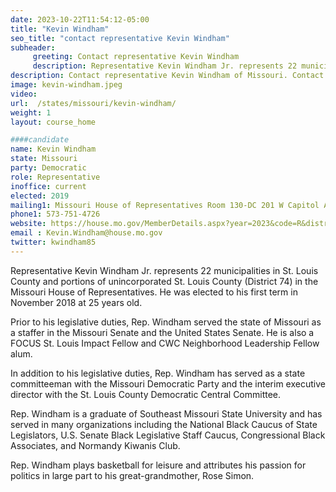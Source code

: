 ```yaml
---
date: 2023-10-22T11:54:12-05:00
title: "Kevin Windham"
seo_title: "contact representative Kevin Windham"
subheader:
     greeting: Contact representative Kevin Windham
     description: Representative Kevin Windham Jr. represents 22 municipalities in St. Louis County and portions of unincorporated St. Louis County (District 74) in the Missouri House of Representatives. He was elected to his first term in November 2018 at 25 years old.
description: Contact representative Kevin Windham of Missouri. Contact information for Kevin Windham includes email address, phone number, and mailing address.
image: kevin-windham.jpeg
video:
url:  /states/missouri/kevin-windham/
weight: 1
layout: course_home

####candidate
name: Kevin Windham
state: Missouri
party: Democratic
role: Representative
inoffice: current
elected: 2019
mailing1: Missouri House of Representatives Room 130-DC 201 W Capitol Ave Jefferson City, MO 65101
phone1: 573-751-4726
website: https://house.mo.gov/MemberDetails.aspx?year=2023&code=R&district=074/
email : Kevin.Windham@house.mo.gov
twitter: kwindham85
---
```


Representative Kevin Windham Jr. represents 22 municipalities in St. Louis County and portions of unincorporated St. Louis County (District 74) in the Missouri House of Representatives. He was elected to his first term in November 2018 at 25 years old.

Prior to his legislative duties, Rep. Windham served the state of Missouri as a staffer in the Missouri Senate and the United States Senate. He is also a FOCUS St. Louis Impact Fellow and CWC Neighborhood Leadership Fellow alum.

In addition to his legislative duties, Rep. Windham has served as a state committeeman with the Missouri Democratic Party and the interim executive director with the St. Louis County Democratic Central Committee.

Rep. Windham is a graduate of Southeast Missouri State University and has served in many organizations including the National Black Caucus of State Legislators, U.S. Senate Black Legislative Staff Caucus, Congressional Black Associates, and Normandy Kiwanis Club.

Rep. Windham plays basketball for leisure and attributes his passion for politics in large part to his great-grandmother, Rose Simon.
